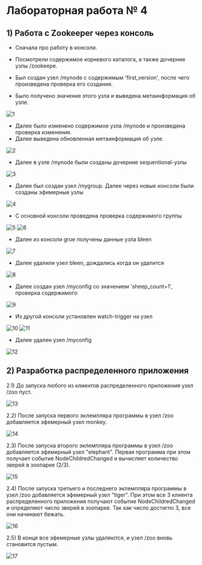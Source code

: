 # Лабораторная работа № 4

## 1) Работа с Zookeeper через консоль

 - Сначала про работу в консоли.

 - Посмотрели содержимое корневого каталога, а также дочерние узлы /zookeepe. 
 - Был создан узел /mynode с содержимым 'first_version', после чего произведена проверка его создания. 
 - Было получено значение этого узла и выведена метаинформация об узле.

![1](https://github.com/vasser2323/BigData/assets/73202398/1757f72c-f8c2-4070-a749-8bf80d9c7a72)

 - Далее было изменено содержимое узла /mynode и произведена проверка изменения.
 - Далее выведена обновленная метаинформация об узле.
   
![2](https://github.com/vasser2323/BigData/assets/73202398/856ee573-8b51-41a1-bb32-63dee636fd77)

 - Далее в узле /mynode были созданы дочерние sequentional-узлы

![3](https://github.com/vasser2323/BigData/assets/73202398/f4921ccb-46e9-4bf7-ab10-698eb73369d8)

 - Далее был создан узел /mygroup. Далее через новые консоли были созданы эфимерные узлы

 ![4](https://github.com/vasser2323/BigData/assets/73202398/796e7982-1c00-4443-adbb-36ba51c1e16d)

 - С основной консоли проведена проверка содержимого группы

![5](https://github.com/vasser2323/BigData/assets/73202398/fc39215b-8426-401b-8557-68774af86f9c)
![6](https://github.com/vasser2323/BigData/assets/73202398/6b21d139-b06f-41d7-8efd-b69ef2eb1a07)

- Далее из консоли grue получены данные узла bleen

![7](https://github.com/vasser2323/BigData/assets/73202398/2b6caff6-b5c2-4668-a2ab-535ed73ebaea)

 - Далее удалили узел bleen, дождались когда он удалится

![8](https://github.com/vasser2323/BigData/assets/73202398/e295fb97-4aee-44af-9e55-74609be7b9b7)

 - Далее создан узел /myconfig со значением 'sheep_count=1', проверка содержимого

![9](https://github.com/vasser2323/BigData/assets/73202398/45e20dcb-2827-45d7-9488-db592c24afc5)

 - Из другой консоли установлен watch-trigger на узел

![10](https://github.com/vasser2323/BigData/assets/73202398/cf34738d-411e-453f-ae64-ee341a4ab3df)
![11](https://github.com/vasser2323/BigData/assets/73202398/83522323-6ec3-4721-94fa-b3336fb48ff5)

- Далее удален узел /myconfig

![12](https://github.com/vasser2323/BigData/assets/73202398/8592f162-24ad-40d5-abc7-eedd5469d5e8)

## 2) Разработка распределенного приложения

2.1) До запуска любого из клиентов распределенного приложения узел /zoo пуст.

![13](https://github.com/vasser2323/BigData/assets/73202398/61859952-7c21-4268-be07-d633fa27374a)

2.2) После запуска первого эклемпляра программы в узел /zoo добавляется эфемерный узел monkey.

![14](https://github.com/vasser2323/BigData/assets/73202398/0559aec9-7327-471c-887e-25c703ec59e5)

2.3) После запуска второго эклемпляра программы в узел /zoo добавляется эфемерный узел "elephant". 
Первая программа при этом получает событие NodeChildredChanged и вычисляет количество зверей в зоопарке (2/3).

![15](https://github.com/vasser2323/BigData/assets/73202398/24eedb13-4262-4f55-98de-d7e377fedf35)

2.4) После запуска третьего и последнего эклемпляра программы в узел /zoo добавляется эфемерный узел "tiger". 
При этом все 3 клиента распределенного приложения получают событие NodeChildredChanged и определяют число зверей в зоопарке. 
Так как число достигло 3, все они начинают бежать.

![16](https://github.com/vasser2323/BigData/assets/73202398/84870e83-c426-4659-94e1-d6e2d4a599c4)

2.5) В конце все эфемерные узлы удаляются, и узел /zoo вновь становится пустым.

![17](https://github.com/vasser2323/BigData/assets/73202398/2a01de68-3b41-4575-89da-cd61b859a633)





